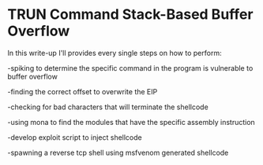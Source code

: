 # TRUN Command Stack-Based Buffer Overflow

In this write-up I'll provides every single steps on how to perform:

-spiking to determine the specific command in the program is vulnerable to buffer overflow

-finding the correct offset to overwrite the EIP

-checking for bad characters that will terminate the shellcode

-using mona to find the modules that have the specific assembly instruction

-develop exploit script to inject shellcode 

-spawning a reverse tcp shell using msfvenom generated shellcode


